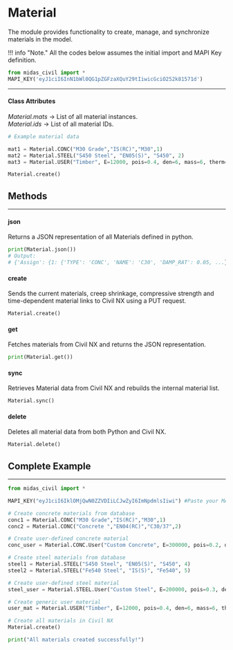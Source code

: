 # Material
The module provides functionality to create, manage, and synchronize materials in the model.

!!! info "Note."
    All the codes below assumes the initial import and MAPI Key definition.

```py
from midas_civil import *
MAPI_KEY('eyJ1ciI6InN1bWl0QG1pZGFzaXQuY29tIiwicGciO252k81571d')
```

---
#### Class Attributes
*Material.mats* -> List of all material instances.   
*Material.ids* -> List of all material IDs.

```py
# Example material data

mat1 = Material.CONC("M30 Grade","IS(RC)","M30",1)
mat2 = Material.STEEL("S450 Steel", "EN05(S)", "S450", 2)
mat3 = Material.USER("Timber", E=12000, pois=0.4, den=6, mass=6, therm=5e-6, id=3)

Material.create()
```

## Methods
---
#### json
Returns a JSON representation of all Materials defined in python.

```py
print(Material.json())
# Output:
# {'Assign': {1: {'TYPE': 'CONC', 'NAME': 'C30', 'DAMP_RAT': 0.05, ...}}}
```

#### create
Sends the current materials, creep shrinkage, compressive strength and time-dependent material links to Civil NX using a PUT request.

```py
Material.create()
```

#### get
Fetches materials from Civil NX and returns the JSON representation.

```py
print(Material.get())
```

#### sync
Retrieves Material data from Civil NX and rebuilds the internal material list.

```py
Material.sync()
```

#### delete
Deletes all material data from both Python and Civil NX.

```py
Material.delete()
```


## Complete Example
---
```py
from midas_civil import *

MAPI_KEY("eyJ1ciI6IklOMjQwN0ZZVDIiLCJwZyI6ImNpdmlsIiwi") #Paste your MAPI Key

# Create concrete materials from database
conc1 = Material.CONC("M30 Grade","IS(RC)","M30",1)
conc2 = Material.CONC("Concrete ","EN04(RC)","C30/37",2)

# Create user-defined concrete material
conc_user = Material.CONC.User("Custom Concrete", E=300000, pois=0.2, den=25, mass=2.5, therm=1e-5, id=3)

# Create steel materials from database
steel1 = Material.STEEL("S450 Steel", "EN05(S)", "S450", 4)
steel2 = Material.STEEL("Fe540 Steel", "IS(S)", "Fe540", 5)

# Create user-defined steel material
steel_user = Material.STEEL.User("Custom Steel", E=200000, pois=0.3, den=78.5, mass=7.85, therm=1.2e-5, id=6)

# Create generic user material
user_mat = Material.USER("Timber", E=12000, pois=0.4, den=6, mass=6, therm=5e-6, id=7)

# Create all materials in Civil NX
Material.create()

print("All materials created successfully!")
```